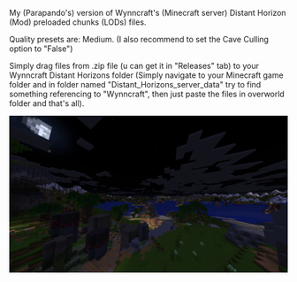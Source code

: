 My (Parapando's) version of Wynncraft's (Minecraft server) Distant Horizon (Mod) preloaded chunks (LODs) files.

Quality presets are: Medium. (I also recommend to set the Cave Culling option to "False")

Simply drag files from .zip file (u can get it in "Releases" tab) to your Wynncraft Distant Horizons folder (Simply navigate to your Minecraft game folder and in folder named "Distant_Horizons_server_data" try to find something referencing to "Wynncraft", then just paste the files in overworld folder and that's all).

![](https://github.com/Parapando/Parapando-s-Wynncraft-Distant-Horizons-Lods/blob/main/image_2024-10-05_18-45-35.png?raw=true)
